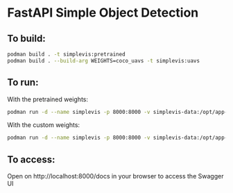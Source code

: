 FastAPI Simple Object Detection
===============================

To build:
---------

```sh
podman build . -t simplevis:pretrained
podman build . --build-arg WEIGHTS=coco_uavs -t simplevis:uavs
```

To run:
-------

With the pretrained weights:

```sh
podman run -d --name simplevis -p 8000:8000 -v simplevis-data:/opt/app-root/src/simplevis-data simplevis:pretrained
```

With the custom weights:
```sh
podman run -d --name simplevis -p 8000:8000 -v simplevis-data:/opt/app-root/src/simplevis-data simplevis:uavs
```


To access:
----------

Open on http://localhost:8000/docs in your browser to access the Swagger UI

